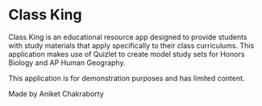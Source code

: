 # Class King

Class King is an educational resource app designed to provide students with study materials that apply specifically to their class curriculums. This application makes use of Quizlet to create model study sets for Honors Biology and AP Human Geography.

This application is for demonstration purposes and has limited content.

Made by Aniket Chakraborty
